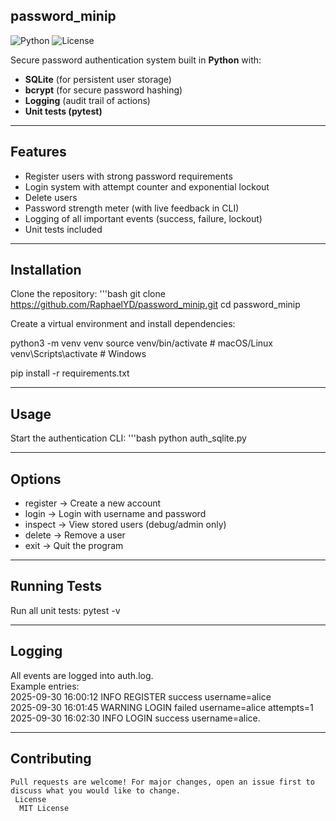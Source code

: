 ## password_minip
![Python](https://img.shields.io/badge/python-3.10%2B-blue)
![License](https://img.shields.io/badge/license-MIT-green)

Secure password authentication system built in **Python** with:
- **SQLite** (for persistent user storage)
- **bcrypt** (for secure password hashing)
- **Logging** (audit trail of actions)
- **Unit tests (pytest)**
  
---

##  Features
- Register users with strong password requirements  
- Login system with attempt counter and exponential lockout  
- Delete users  
- Password strength meter (with live feedback in CLI)  
- Logging of all important events (success, failure, lockout)  
- Unit tests included  

---

##  Installation

Clone the repository:
'''bash 
git clone https://github.com/RaphaelYD/password_minip.git
cd password_minip

Create a virtual environment and install dependencies:

python3 -m venv venv
source venv/bin/activate   # macOS/Linux
venv\Scripts\activate      # Windows

pip install -r requirements.txt

---

##  Usage

Start the authentication CLI:
'''bash
python auth_sqlite.py

---

##  Options

- register → Create a new account
- login → Login with username and password
- inspect → View stored users (debug/admin only)
- delete → Remove a user
- exit → Quit the program

---

## Running Tests

  Run all unit tests:
    pytest -v

---

## Logging

  All events are logged into auth.log.  
    Example entries:  
      2025-09-30 16:00:12 INFO REGISTER success username=alice  
      2025-09-30 16:01:45 WARNING LOGIN failed username=alice attempts=1  
      2025-09-30 16:02:30 INFO LOGIN success username=alice.  

---

## Contributing

    Pull requests are welcome! For major changes, open an issue first to discuss what you would like to change.
     License
      MIT License
















